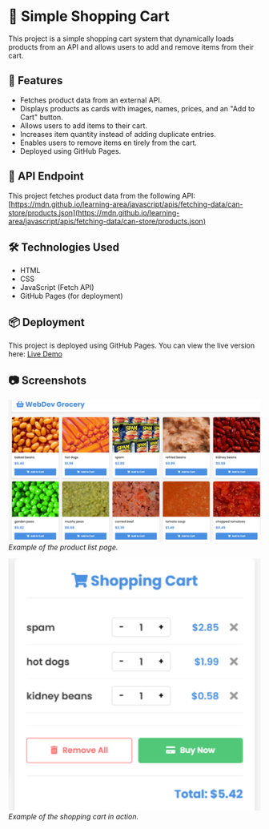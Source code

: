 # 🛒 Simple Shopping Cart

This project is a simple shopping cart system that dynamically loads products from an API and allows users to add and remove items from their cart.

## 🚀 Features

- Fetches product data from an external API.
- Displays products as cards with images, names, prices, and an "Add to Cart" button.
- Allows users to add items to their cart.
- Increases item quantity instead of adding duplicate entries.
- Enables users to remove items en   tirely from the cart.
- Deployed using GitHub Pages.

## 🔗 API Endpoint

This project fetches product data from the following API:
[https://mdn.github.io/learning-area/javascript/apis/fetching-data/can-store/products.json](https://mdn.github.io/learning-area/javascript/apis/fetching-data/can-store/products.json)

## 🛠 Technologies Used

- HTML
- CSS
- JavaScript (Fetch API)
- GitHub Pages (for deployment)

## 📦 Deployment

This project is deployed using GitHub Pages. You can view the live version here:
[Live Demo](https://your-username.github.io/shopping-cart/)

## 📷 Screenshots

![Product List](./images/screenshots/product-list.png)
*Example of the product list page.*

![Shopping Cart](./images//screenshots/shopping-cart.png)
*Example of the shopping cart in action.*
